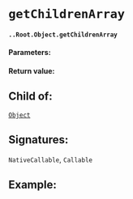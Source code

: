 # `getChildrenArray`

#### `..Root.Object.getChildrenArray`

#### Parameters:

#### Return value:

## Child of:

[`Object`](docs..Root.Object.md)

## Signatures:

`NativeCallable`, `Callable`



## Example:

